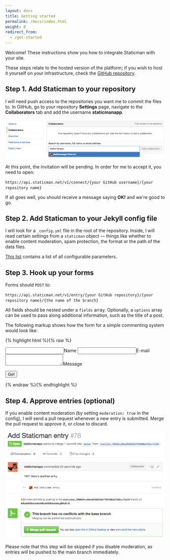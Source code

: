 ```yaml
---
layout: docs
title: Getting started
permalink: /docs/index.html
weight: 0
redirect_from:
  - /get-started
---
```

Welcome! These instructions show you how to integrate Staticman with your site.

These steps relate to the hosted version of the platform; if you wish to host it yourself on your infrastructure, check the [GitHub repository](https://github.com/eduardoboucas/staticman).

## Step 1. Add Staticman to your repository

I will need push access to the repositories you want me to commit the files to. In GitHub, go to your repository **Settings** page, navigate to the **Collaborators** tab and add the username **staticmanapp**.

![Step 1](/assets/images/get-started/step1.png)

At this point, the invitation will be pending. In order for me to accept it, you need to open:

`https://api.staticman.net/v1/connect/{your GitHub username}/{your repository name}`

If all goes well, you should receive a message saying **OK!** and we're good to go.

## Step 2. Add Staticman to your Jekyll config file

I will look for a `_config.yml` file in the root of the repository. Inside, I will read certain settings from a `staticman` object — things like whether to enable content moderation, spam protection, the format or the path of the data files.

[This list](https://github.com/eduardoboucas/staticman#jekyll-configuration) contains a list of all configurable parameters.

## Step 3. Hook up your forms

Forms should `POST` to:

`https://api.staticman.net/v1/entry/{your GitHub repository}/{your repository name}/{the name of the branch}`

All fields should be nested under a `fields` array. Optionally, a `options` array can be used to pass along additional information, such as the title of a post.

The following markup shows how the form for a simple commenting system would look like:

{% highlight html %}{% raw %}
<form method="POST" action="https://api.staticman.net/v1/entry/eduardoboucas/staticman/gh-pages">
  <!-- e.g. "2016-01-02-this-is-a-post" -->
  <input name="options[slug]" type="hidden" value="{{ page.slug }}">
  <label><input name="fields[name]" type="text">Name</label>
  <label><input name="fields[email]" type="email">E-mail</label>
  <label><textarea name="fields[message]"></textarea>Message</label>
  
  <button type="submit">Go!</button>
</form>
{% endraw %}{% endhighlight %}

## Step 4. Approve entries (optional)

If you enable content moderation (by setting `moderation: true` in the config), I will send a pull request whenever a new entry is submitted. Merge the pull request to approve it, or close to discard.

![Step 2](/assets/images/get-started/step2.png)

Please note that this step will be skipped if you disable moderation, as entries will be pushed to the main branch immediately.